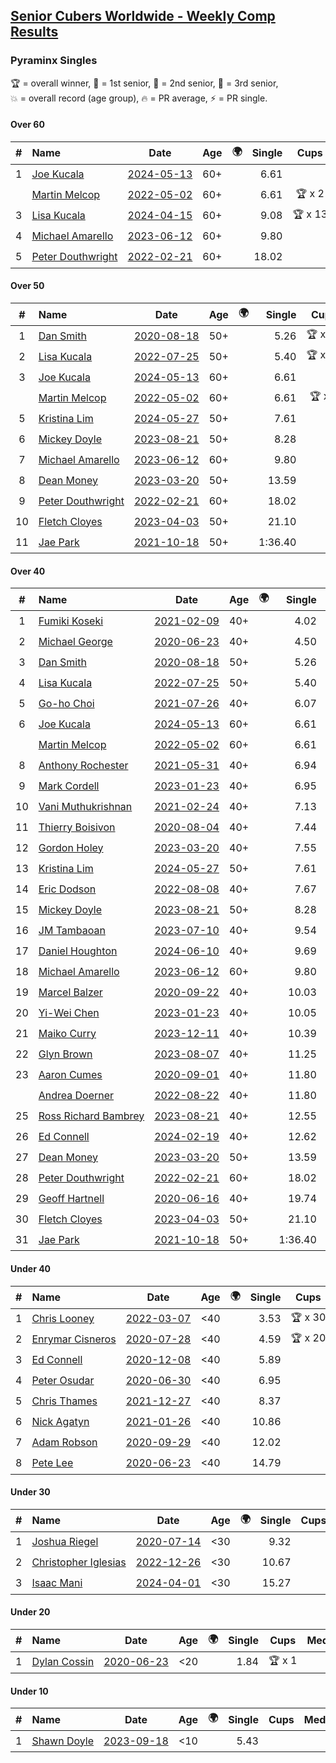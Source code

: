 <style>table {white-space: nowrap;}</style>
<link rel="stylesheet" type="text/css" href="/scw-comp/css/flags.css" />

## [Senior Cubers Worldwide - Weekly Comp Results](/scw-comp/results/)
### Pyraminx Singles

<span style="white-space: nowrap;">🏆 = overall winner</span>, <span style="white-space: nowrap;">🥇 = 1st senior</span>, <span style="white-space: nowrap;">🥈 = 2nd senior</span>, <span style="white-space: nowrap;">🥉 = 3rd senior</span>, <span style="white-space: nowrap;">💥 = overall record (age group)</span>, <span style="white-space: nowrap;">🔥 = PR average</span>, <span style="white-space: nowrap;">⚡ = PR single</span>.

#### Over 60

| # | Name | Date | Age | 🌍 | Single | Cups | Medals | Achievements | Video |
| :--: | :-- | :--: | :--: | :--: | --: | :--: | :-- | :-- | :-- |
| 1 | [Joe Kucala](../../persons/joe_kucala/pyram.md) | [2024-05-13](../../results/2024-05-13/pyram.md) | 60+ | <i class="flag flag-US" /> | 6.61 |  | 🥈 x 2, 🥉 x 7 | 💥 x 1, 🔥 x 12, ⚡ x 8 | [Desktop](https://www.facebook.com/events/964772741968025/permalink/971182624660370) / [Mobile](https://m.facebook.com/events/964772741968025?view=permalink&id=971182624660370) |
| | [Martin Melcop](../../persons/martin_melcop/pyram.md) | [2022-05-02](../../results/2022-05-02/pyram.md) | 60+ | <i class="flag flag-BR" /> | 6.61 | 🏆 x 2 | 🥇 x 5, 🥈 x 2 | 💥 x 6, 🔥 x 6, ⚡ x 5 | [Desktop](https://www.facebook.com/100000468058820/videos/684739582749304) / [Mobile](https://m.facebook.com/100000468058820/videos/684739582749304) |
| 3 | [Lisa Kucala](../../persons/lisa_kucala/pyram.md) | [2024-04-15](../../results/2024-04-15/pyram.md) | 60+ | <i class="flag flag-US" /> | 9.08 | 🏆 x 13 | 🥇 x 19, 🥈 x 24, 🥉 x 27 | 🔥 x 11, ⚡ x 9 | [Desktop](https://www.facebook.com/events/752364543677924/permalink/759081686339543) / [Mobile](https://m.facebook.com/events/752364543677924?view=permalink&id=759081686339543) |
| 4 | [Michael Amarello](../../persons/michael_amarello/pyram.md) | [2023-06-12](../../results/2023-06-12/pyram.md) | 60+ | <i class="flag flag-US" /> | 9.80 |  | 🥈 x 1, 🥉 x 5 | 🔥 x 12, ⚡ x 8 | [Desktop](https://www.facebook.com/michael.amarello/videos/1016644532656979) / [Mobile](https://m.facebook.com/michael.amarello/videos/1016644532656979) |
| 5 | [Peter Douthwright](../../persons/peter_douthwright/pyram.md) | [2022-02-21](../../results/2022-02-21/pyram.md) | 60+ | <i class="flag flag-CA" /> | 18.02 |  |  | 🔥 x 1, ⚡ x 1 | [Desktop](https://www.facebook.com/622712395/videos/pcb.2888932434585988/324735493034153) / [Mobile](https://m.facebook.com/622712395/videos/pcb.2888932434585988/324735493034153) |

#### Over 50

| # | Name | Date | Age | 🌍 | Single | Cups | Medals | Achievements | Video |
| :--: | :-- | :--: | :--: | :--: | --: | :--: | :-- | :-- | :-- |
| 1 | [Dan Smith](../../persons/dan_smith/pyram.md) | [2020-08-18](../../results/2020-08-18/pyram.md) | 50+ | <i class="flag flag-US" /> | 5.26 | 🏆 x 20 | 🥇 x 54, 🥈 x 63, 🥉 x 6 | 💥 x 8, 🔥 x 6, ⚡ x 3 | [Desktop](https://www.facebook.com/events/940960439648894/permalink/948441025567502) / [Mobile](https://m.facebook.com/events/940960439648894?view=permalink&id=948441025567502) |
| 2 | [Lisa Kucala](../../persons/lisa_kucala/pyram.md) | [2022-07-25](../../results/2022-07-25/pyram.md) | 50+ | <i class="flag flag-US" /> | 5.40 | 🏆 x 13 | 🥇 x 19, 🥈 x 24, 🥉 x 27 | 🔥 x 11, ⚡ x 9 | [Desktop](https://www.facebook.com/events/587016656266234/permalink/594446995523200) / [Mobile](https://m.facebook.com/events/587016656266234?view=permalink&id=594446995523200) |
| 3 | [Joe Kucala](../../persons/joe_kucala/pyram.md) | [2024-05-13](../../results/2024-05-13/pyram.md) | 60+ | <i class="flag flag-US" /> | 6.61 |  | 🥈 x 2, 🥉 x 7 | 💥 x 1, 🔥 x 12, ⚡ x 8 | [Desktop](https://www.facebook.com/events/964772741968025/permalink/971182624660370) / [Mobile](https://m.facebook.com/events/964772741968025?view=permalink&id=971182624660370) |
| | [Martin Melcop](../../persons/martin_melcop/pyram.md) | [2022-05-02](../../results/2022-05-02/pyram.md) | 60+ | <i class="flag flag-BR" /> | 6.61 | 🏆 x 2 | 🥇 x 5, 🥈 x 2 | 💥 x 6, 🔥 x 6, ⚡ x 5 | [Desktop](https://www.facebook.com/100000468058820/videos/684739582749304) / [Mobile](https://m.facebook.com/100000468058820/videos/684739582749304) |
| 5 | [Kristina Lim](../../persons/kristina_lim/pyram.md) | [2024-05-27](../../results/2024-05-27/pyram.md) | 50+ | <i class="flag flag-US" /> | 7.61 |  | 🥉 x 9 | 🔥 x 1, ⚡ x 3 | [Desktop](https://www.facebook.com/1045330593/videos/1845020282643148) / [Mobile](https://m.facebook.com/1045330593/videos/1845020282643148) |
| 6 | [Mickey Doyle](../../persons/mickey_doyle/pyram.md) | [2023-08-21](../../results/2023-08-21/pyram.md) | 50+ | <i class="flag flag-US" /> | 8.28 |  | 🥉 x 4 | 🔥 x 8, ⚡ x 7 | [Desktop](https://www.facebook.com/events/1221531751824966/permalink/1227477651230376) / [Mobile](https://m.facebook.com/events/1221531751824966?view=permalink&id=1227477651230376) |
| 7 | [Michael Amarello](../../persons/michael_amarello/pyram.md) | [2023-06-12](../../results/2023-06-12/pyram.md) | 60+ | <i class="flag flag-US" /> | 9.80 |  | 🥈 x 1, 🥉 x 5 | 🔥 x 12, ⚡ x 8 | [Desktop](https://www.facebook.com/michael.amarello/videos/1016644532656979) / [Mobile](https://m.facebook.com/michael.amarello/videos/1016644532656979) |
| 8 | [Dean Money](../../persons/dean_money/pyram.md) | [2023-03-20](../../results/2023-03-20/pyram.md) | 50+ | <i class="flag flag-US" /> | 13.59 |  |  | 🔥 x 1, ⚡ x 1 | [Desktop](https://www.facebook.com/events/171663595723883/permalink/179472058276370) / [Mobile](https://m.facebook.com/events/171663595723883?view=permalink&id=179472058276370) |
| 9 | [Peter Douthwright](../../persons/peter_douthwright/pyram.md) | [2022-02-21](../../results/2022-02-21/pyram.md) | 60+ | <i class="flag flag-CA" /> | 18.02 |  |  | 🔥 x 1, ⚡ x 1 | [Desktop](https://www.facebook.com/622712395/videos/pcb.2888932434585988/324735493034153) / [Mobile](https://m.facebook.com/622712395/videos/pcb.2888932434585988/324735493034153) |
| 10 | [Fletch Cloyes](../../persons/fletch_cloyes/pyram.md) | [2023-04-03](../../results/2023-04-03/pyram.md) | 50+ | <i class="flag flag-US" /> | 21.10 |  |  | 🔥 x 1, ⚡ x 1 | [Desktop](https://www.facebook.com/events/610841793891609/permalink/614275926881529) / [Mobile](https://m.facebook.com/events/610841793891609?view=permalink&id=614275926881529) |
| 11 | [Jae Park](../../persons/jae_park/pyram.md) | [2021-10-18](../../results/2021-10-18/pyram.md) | 50+ | <i class="flag flag-US" /> | 1:36.40 |  | 🥉 x 1 | 🔥 x 1, ⚡ x 1 | [Desktop](https://www.facebook.com/events/625257752191369/permalink/632660644784413) / [Mobile](https://m.facebook.com/events/625257752191369?view=permalink&id=632660644784413) |

#### Over 40

| # | Name | Date | Age | 🌍 | Single | Cups | Medals | Achievements | Video |
| :--: | :-- | :--: | :--: | :--: | --: | :--: | :-- | :-- | :-- |
| 1 | [Fumiki Koseki](../../persons/fumiki_koseki/pyram.md) | [2021-02-09](../../results/2021-02-09/pyram.md) | 40+ | <i class="flag flag-JP" /> | 4.02 | 🏆 x 24 | 🥇 x 24 | 💥 x 2, 🔥 x 5, ⚡ x 5 | [Desktop](https://www.facebook.com/events/466529388059949/permalink/470686107644277) / [Mobile](https://m.facebook.com/events/466529388059949?view=permalink&id=470686107644277) |
| 2 | [Michael George](../../persons/michael_george/pyram.md) | [2020-06-23](../../results/2020-06-23/pyram.md) | 40+ | <i class="flag flag-GB" /> | 4.50 | 🏆 x 9 | 🥇 x 10 | 💥 x 3, 🔥 x 3, ⚡ x 2 | [Desktop](https://www.facebook.com/events/1618516681636159/permalink/1623347121153115) / [Mobile](https://m.facebook.com/events/1618516681636159?view=permalink&id=1623347121153115) |
| 3 | [Dan Smith](../../persons/dan_smith/pyram.md) | [2020-08-18](../../results/2020-08-18/pyram.md) | 50+ | <i class="flag flag-US" /> | 5.26 | 🏆 x 20 | 🥇 x 54, 🥈 x 63, 🥉 x 6 | 💥 x 8, 🔥 x 6, ⚡ x 3 | [Desktop](https://www.facebook.com/events/940960439648894/permalink/948441025567502) / [Mobile](https://m.facebook.com/events/940960439648894?view=permalink&id=948441025567502) |
| 4 | [Lisa Kucala](../../persons/lisa_kucala/pyram.md) | [2022-07-25](../../results/2022-07-25/pyram.md) | 50+ | <i class="flag flag-US" /> | 5.40 | 🏆 x 13 | 🥇 x 19, 🥈 x 24, 🥉 x 27 | 🔥 x 11, ⚡ x 9 | [Desktop](https://www.facebook.com/events/587016656266234/permalink/594446995523200) / [Mobile](https://m.facebook.com/events/587016656266234?view=permalink&id=594446995523200) |
| 5 | [Go-ho Choi](../../persons/go_ho_choi/pyram.md) | [2021-07-26](../../results/2021-07-26/pyram.md) | 40+ | <i class="flag flag-KR" /> | 6.07 | 🏆 x 1 | 🥇 x 1 | 🔥 x 1, ⚡ x 1 | [Desktop](https://www.facebook.com/events/5895704557137692/permalink/5963588683682612) / [Mobile](https://m.facebook.com/events/5895704557137692?view=permalink&id=5963588683682612) |
| 6 | [Joe Kucala](../../persons/joe_kucala/pyram.md) | [2024-05-13](../../results/2024-05-13/pyram.md) | 60+ | <i class="flag flag-US" /> | 6.61 |  | 🥈 x 2, 🥉 x 7 | 💥 x 1, 🔥 x 12, ⚡ x 8 | [Desktop](https://www.facebook.com/events/964772741968025/permalink/971182624660370) / [Mobile](https://m.facebook.com/events/964772741968025?view=permalink&id=971182624660370) |
| | [Martin Melcop](../../persons/martin_melcop/pyram.md) | [2022-05-02](../../results/2022-05-02/pyram.md) | 60+ | <i class="flag flag-BR" /> | 6.61 | 🏆 x 2 | 🥇 x 5, 🥈 x 2 | 💥 x 6, 🔥 x 6, ⚡ x 5 | [Desktop](https://www.facebook.com/100000468058820/videos/684739582749304) / [Mobile](https://m.facebook.com/100000468058820/videos/684739582749304) |
| 8 | [Anthony Rochester](../../persons/anthony_rochester/pyram.md) | [2021-05-31](../../results/2021-05-31/pyram.md) | 40+ | <i class="flag flag-AU" /> | 6.94 | 🏆 x 2 | 🥇 x 4, 🥈 x 4, 🥉 x 1 | 🔥 x 5, ⚡ x 6 | [Desktop](https://www.facebook.com/events/4232725036784843/permalink/4238844712839542) / [Mobile](https://m.facebook.com/events/4232725036784843?view=permalink&id=4238844712839542) |
| 9 | [Mark Cordell](../../persons/mark_cordell/pyram.md) | [2023-01-23](../../results/2023-01-23/pyram.md) | 40+ | <i class="flag flag-US" /> | 6.95 |  | 🥇 x 3, 🥈 x 10, 🥉 x 7 | 🔥 x 7, ⚡ x 9 | [Desktop](https://www.facebook.com/events/1297068784473295/permalink/1306437626869744) / [Mobile](https://m.facebook.com/events/1297068784473295?view=permalink&id=1306437626869744) |
| 10 | [Vani Muthukrishnan](../../persons/vani_muthukrishnan/pyram.md) | [2021-02-24](../../results/2021-02-24/pyram.md) | 40+ | <i class="flag flag-IN" /> | 7.13 | 🏆 x 1 | 🥇 x 2, 🥈 x 1 | 🔥 x 2, ⚡ x 2 | [Desktop](https://www.facebook.com/events/699856724029067/permalink/704807410200665) / [Mobile](https://m.facebook.com/events/699856724029067?view=permalink&id=704807410200665) |
| 11 | [Thierry Boisivon](../../persons/thierry_boisivon/pyram.md) | [2020-08-04](../../results/2020-08-04/pyram.md) | 40+ | <i class="flag flag-FR" /> | 7.44 |  | 🥈 x 1 | 🔥 x 1, ⚡ x 1 | [Desktop](https://www.facebook.com/events/1546469592197852/permalink/1547561085422036) / [Mobile](https://m.facebook.com/events/1546469592197852?view=permalink&id=1547561085422036) |
| 12 | [Gordon Holey](../../persons/gordon_holey/pyram.md) | [2023-03-20](../../results/2023-03-20/pyram.md) | 40+ | <i class="flag flag-US" /> | 7.55 |  | 🥈 x 1, 🥉 x 6 | 🔥 x 2, ⚡ x 3 | [Desktop](https://www.facebook.com/766997877/videos/942499450221181) / [Mobile](https://m.facebook.com/766997877/videos/942499450221181) |
| 13 | [Kristina Lim](../../persons/kristina_lim/pyram.md) | [2024-05-27](../../results/2024-05-27/pyram.md) | 50+ | <i class="flag flag-US" /> | 7.61 |  | 🥉 x 9 | 🔥 x 1, ⚡ x 3 | [Desktop](https://www.facebook.com/1045330593/videos/1845020282643148) / [Mobile](https://m.facebook.com/1045330593/videos/1845020282643148) |
| 14 | [Eric Dodson](../../persons/eric_dodson/pyram.md) | [2022-08-08](../../results/2022-08-08/pyram.md) | 40+ | <i class="flag flag-US" /> | 7.67 |  | 🥇 x 1, 🥈 x 2, 🥉 x 6 | 🔥 x 9, ⚡ x 7 | [Desktop](https://www.facebook.com/events/1202320373645710/permalink/1211307672746980) / [Mobile](https://m.facebook.com/events/1202320373645710?view=permalink&id=1211307672746980) |
| 15 | [Mickey Doyle](../../persons/mickey_doyle/pyram.md) | [2023-08-21](../../results/2023-08-21/pyram.md) | 50+ | <i class="flag flag-US" /> | 8.28 |  | 🥉 x 4 | 🔥 x 8, ⚡ x 7 | [Desktop](https://www.facebook.com/events/1221531751824966/permalink/1227477651230376) / [Mobile](https://m.facebook.com/events/1221531751824966?view=permalink&id=1227477651230376) |
| 16 | [JM Tambaoan](../../persons/jm_tambaoan/pyram.md) | [2023-07-10](../../results/2023-07-10/pyram.md) | 40+ | <i class="flag flag-PH" /> | 9.54 |  | 🥉 x 9 | 🔥 x 3, ⚡ x 4 | [Desktop](https://www.facebook.com/events/290406996735190/permalink/297283806047509) / [Mobile](https://m.facebook.com/events/290406996735190?view=permalink&id=297283806047509) |
| 17 | [Daniel Houghton](../../persons/daniel_houghton/pyram.md) | [2024-06-10](../../results/2024-06-10/pyram.md) | 40+ | <i class="flag flag-CH" /> | 9.69 |  | 🥈 x 2, 🥉 x 1 | 🔥 x 5, ⚡ x 5 | [Desktop](https://www.facebook.com/events/814120963986407/permalink/822090483189455) / [Mobile](https://m.facebook.com/events/814120963986407?view=permalink&id=822090483189455) |
| 18 | [Michael Amarello](../../persons/michael_amarello/pyram.md) | [2023-06-12](../../results/2023-06-12/pyram.md) | 60+ | <i class="flag flag-US" /> | 9.80 |  | 🥈 x 1, 🥉 x 5 | 🔥 x 12, ⚡ x 8 | [Desktop](https://www.facebook.com/michael.amarello/videos/1016644532656979) / [Mobile](https://m.facebook.com/michael.amarello/videos/1016644532656979) |
| 19 | [Marcel Balzer](../../persons/marcel_balzer/pyram.md) | [2020-09-22](../../results/2020-09-22/pyram.md) | 40+ | <i class="flag flag-DE" /> | 10.03 |  | 🥉 x 3 | 🔥 x 4, ⚡ x 3 | [Desktop](https://www.facebook.com/marcel.balzer.9216/videos/10160441685652516) / [Mobile](https://m.facebook.com/marcel.balzer.9216/videos/10160441685652516) |
| 20 | [Yi-Wei Chen](../../persons/yi_wei_chen/pyram.md) | [2023-01-23](../../results/2023-01-23/pyram.md) | 40+ | <i class="flag flag-TW" /> | 10.05 |  | 🥈 x 3, 🥉 x 2 | 🔥 x 3, ⚡ x 4 | [Desktop](https://www.facebook.com/events/1297068784473295/permalink/1305419040304936) / [Mobile](https://m.facebook.com/events/1297068784473295?view=permalink&id=1305419040304936) |
| 21 | [Maiko Curry](../../persons/maiko_curry/pyram.md) | [2023-12-11](../../results/2023-12-11/pyram.md) | 40+ | <i class="flag flag-JP" /> | 10.39 |  | 🥉 x 2 | 🔥 x 2, ⚡ x 2 | [Desktop](https://www.facebook.com/events/256225627472117/permalink/256752680752745) / [Mobile](https://m.facebook.com/events/256225627472117?view=permalink&id=256752680752745) |
| 22 | [Glyn Brown](../../persons/glyn_brown/pyram.md) | [2023-08-07](../../results/2023-08-07/pyram.md) | 40+ | <i class="flag flag-GB" /> | 11.25 |  |  | 🔥 x 1, ⚡ x 1 | [Desktop](https://www.facebook.com/events/666756165039562/permalink/672436434471535) / [Mobile](https://m.facebook.com/events/666756165039562?view=permalink&id=672436434471535) |
| 23 | [Aaron Cumes](../../persons/aaron_cumes/pyram.md) | [2020-09-01](../../results/2020-09-01/pyram.md) | 40+ | <i class="flag flag-GB" /> | 11.80 |  | 🥈 x 1, 🥉 x 5 | 🔥 x 2, ⚡ x 4 | [Desktop](https://www.facebook.com/events/2626236590959927/permalink/2627896210793965) / [Mobile](https://m.facebook.com/events/2626236590959927?view=permalink&id=2627896210793965) |
| | [Andrea Doerner](../../persons/andrea_doerner/pyram.md) | [2022-08-22](../../results/2022-08-22/pyram.md) | 40+ | <i class="flag flag-DE" /> | 11.80 |  | 🥉 x 1 | 🔥 x 2, ⚡ x 3 | [Desktop](https://www.facebook.com/events/476554570981315/permalink/482462417057197) / [Mobile](https://m.facebook.com/events/476554570981315?view=permalink&id=482462417057197) |
| 25 | [Ross Richard Bambrey](../../persons/ross_richard_bambrey/pyram.md) | [2023-08-21](../../results/2023-08-21/pyram.md) | 40+ | <i class="flag flag-GB" /> | 12.55 |  |  | 🔥 x 2, ⚡ x 2 | [Desktop](https://www.facebook.com/536706331/videos/1427325648116340) / [Mobile](https://m.facebook.com/536706331/videos/1427325648116340) |
| 26 | [Ed Connell](../../persons/ed_connell/pyram.md) | [2024-02-19](../../results/2024-02-19/pyram.md) | 40+ | <i class="flag flag-IE" /> | 12.62 |  |  | 🔥 x 8, ⚡ x 9 | [Desktop](https://www.facebook.com/events/754314473328390/permalink/758512352908602) / [Mobile](https://m.facebook.com/events/754314473328390?view=permalink&id=758512352908602) |
| 27 | [Dean Money](../../persons/dean_money/pyram.md) | [2023-03-20](../../results/2023-03-20/pyram.md) | 50+ | <i class="flag flag-US" /> | 13.59 |  |  | 🔥 x 1, ⚡ x 1 | [Desktop](https://www.facebook.com/events/171663595723883/permalink/179472058276370) / [Mobile](https://m.facebook.com/events/171663595723883?view=permalink&id=179472058276370) |
| 28 | [Peter Douthwright](../../persons/peter_douthwright/pyram.md) | [2022-02-21](../../results/2022-02-21/pyram.md) | 60+ | <i class="flag flag-CA" /> | 18.02 |  |  | 🔥 x 1, ⚡ x 1 | [Desktop](https://www.facebook.com/622712395/videos/pcb.2888932434585988/324735493034153) / [Mobile](https://m.facebook.com/622712395/videos/pcb.2888932434585988/324735493034153) |
| 29 | [Geoff Hartnell](../../persons/geoff_hartnell/pyram.md) | [2020-06-16](../../results/2020-06-16/pyram.md) | 40+ | <i class="flag flag-GB" /> | 19.74 |  |  | 🔥 x 1, ⚡ x 1 | [Desktop](https://www.facebook.com/events/296087658445428/permalink/296203821767145) / [Mobile](https://m.facebook.com/events/296087658445428?view=permalink&id=296203821767145) |
| 30 | [Fletch Cloyes](../../persons/fletch_cloyes/pyram.md) | [2023-04-03](../../results/2023-04-03/pyram.md) | 50+ | <i class="flag flag-US" /> | 21.10 |  |  | 🔥 x 1, ⚡ x 1 | [Desktop](https://www.facebook.com/events/610841793891609/permalink/614275926881529) / [Mobile](https://m.facebook.com/events/610841793891609?view=permalink&id=614275926881529) |
| 31 | [Jae Park](../../persons/jae_park/pyram.md) | [2021-10-18](../../results/2021-10-18/pyram.md) | 50+ | <i class="flag flag-US" /> | 1:36.40 |  | 🥉 x 1 | 🔥 x 1, ⚡ x 1 | [Desktop](https://www.facebook.com/events/625257752191369/permalink/632660644784413) / [Mobile](https://m.facebook.com/events/625257752191369?view=permalink&id=632660644784413) |

#### Under 40

| # | Name | Date | Age | 🌍 | Single | Cups | Medals | Achievements | Video |
| :--: | :-- | :--: | :--: | :--: | --: | :--: | :-- | :-- | :-- |
| 1 | [Chris Looney](../../persons/chris_looney/pyram.md) | [2022-03-07](../../results/2022-03-07/pyram.md) | <40 | <i class="flag flag-US" /> | 3.53 | 🏆 x 30 |  | 💥 x 1, 🔥 x 7, ⚡ x 4 | [Desktop](https://www.facebook.com/chris.looney/videos/749427089267408) / [Mobile](https://m.facebook.com/chris.looney/videos/749427089267408) |
| 2 | [Enrymar Cisneros](../../persons/enrymar_cisneros/pyram.md) | [2020-07-28](../../results/2020-07-28/pyram.md) | <40 | <i class="flag flag-VE" /> | 4.59 | 🏆 x 20 |  | 🔥 x 2, ⚡ x 1 | [Desktop](https://www.facebook.com/events/610415706564720/permalink/614825012790456) / [Mobile](https://m.facebook.com/events/610415706564720?view=permalink&id=614825012790456) |
| 3 | [Ed Connell](../../persons/ed_connell/pyram.md) | [2020-12-08](../../results/2020-12-08/pyram.md) | <40 | <i class="flag flag-IE" /> | 5.89 |  |  | 🔥 x 8, ⚡ x 9 | [Desktop](https://www.facebook.com/events/728219131442079/permalink/731404011123591) / [Mobile](https://m.facebook.com/events/728219131442079?view=permalink&id=731404011123591) |
| 4 | [Peter Osudar](../../persons/peter_osudar/pyram.md) | [2020-06-30](../../results/2020-06-30/pyram.md) | <40 | <i class="flag flag-CA" /> | 6.95 |  |  | 🔥 x 1, ⚡ x 1 | [Desktop](https://www.facebook.com/events/1716512181834525/permalink/1716699911815752) / [Mobile](https://m.facebook.com/events/1716512181834525?view=permalink&id=1716699911815752) |
| 5 | [Chris Thames](../../persons/chris_thames/pyram.md) | [2021-12-27](../../results/2021-12-27/pyram.md) | <40 | <i class="flag flag-US" /> | 8.37 |  |  | 🔥 x 6, ⚡ x 7 | [Desktop](https://www.facebook.com/events/1083505512394794/permalink/1087100305368648) / [Mobile](https://m.facebook.com/events/1083505512394794?view=permalink&id=1087100305368648) |
| 6 | [Nick Agatyn](../../persons/nick_agatyn/pyram.md) | [2021-01-26](../../results/2021-01-26/pyram.md) | <40 | <i class="flag flag-AU" /> | 10.86 |  |  | 🔥 x 3, ⚡ x 3 | [Desktop](https://www.facebook.com/757743227/videos/10160923497553228) / [Mobile](https://m.facebook.com/757743227/videos/10160923497553228) |
| 7 | [Adam Robson](../../persons/adam_robson/pyram.md) | [2020-09-29](../../results/2020-09-29/pyram.md) | <40 | <i class="flag flag-GB" /> | 12.02 |  |  | 🔥 x 2, ⚡ x 3 | [Desktop](https://www.facebook.com/100005428097972/videos/1479981042192818) / [Mobile](https://m.facebook.com/100005428097972/videos/1479981042192818) |
| 8 | [Pete Lee](../../persons/pete_lee/pyram.md) | [2020-06-23](../../results/2020-06-23/pyram.md) | <40 | <i class="flag flag-GB" /> | 14.79 |  |  | 🔥 x 1, ⚡ x 2 | [Desktop](https://www.facebook.com/events/1618516681636159/permalink/1624128411074986) / [Mobile](https://m.facebook.com/events/1618516681636159?view=permalink&id=1624128411074986) |

#### Under 30

| # | Name | Date | Age | 🌍 | Single | Cups | Medals | Achievements | Video |
| :--: | :-- | :--: | :--: | :--: | --: | :--: | :-- | :-- | :-- |
| 1 | [Joshua Riegel](../../persons/joshua_riegel/pyram.md) | [2020-07-14](../../results/2020-07-14/pyram.md) | <30 | <i class="flag flag-US" /> | 9.32 |  |  | 🔥 x 4, ⚡ x 2 | [Desktop](https://www.facebook.com/events/413064016333950/permalink/415995252707493) / [Mobile](https://m.facebook.com/events/413064016333950?view=permalink&id=415995252707493) |
| 2 | [Christopher Iglesias](../../persons/christopher_iglesias/pyram.md) | [2022-12-26](../../results/2022-12-26/pyram.md) | <30 | <i class="flag flag-US" /> | 10.67 |  |  | 🔥 x 2, ⚡ x 2 | [Desktop](https://www.facebook.com/events/1093949927944727/permalink/1098189460854107) / [Mobile](https://m.facebook.com/events/1093949927944727?view=permalink&id=1098189460854107) |
| 3 | [Isaac Mani](../../persons/isaac_mani/pyram.md) | [2024-04-01](../../results/2024-04-01/pyram.md) | <30 | <i class="flag flag-MX" /> | 15.27 |  |  | 🔥 x 1, ⚡ x 1 | [Desktop](https://www.facebook.com/events/405769728858313/permalink/410121605089792) / [Mobile](https://m.facebook.com/events/405769728858313?view=permalink&id=410121605089792) |

#### Under 20

| # | Name | Date | Age | 🌍 | Single | Cups | Medals | Achievements | Video |
| :--: | :-- | :--: | :--: | :--: | --: | :--: | :-- | :-- | :-- |
| 1 | [Dylan Cossin](../../persons/dylan_cossin/pyram.md) | [2020-06-23](../../results/2020-06-23/pyram.md) | <20 | <i class="flag flag-US" /> | 1.84 | 🏆 x 1 |  | 💥 x 1, 🔥 x 1, ⚡ x 1 | [Desktop](https://www.facebook.com/dylan.andrew1/videos/3097979393620158) / [Mobile](https://m.facebook.com/dylan.andrew1/videos/3097979393620158) |

#### Under 10

| # | Name | Date | Age | 🌍 | Single | Cups | Medals | Achievements | Video |
| :--: | :-- | :--: | :--: | :--: | --: | :--: | :-- | :-- | :-- |
| 1 | [Shawn Doyle](../../persons/shawn_doyle/pyram.md) | [2023-09-18](../../results/2023-09-18/pyram.md) | <10 | <i class="flag flag-US" /> | 5.43 |  |  | 💥 x 2, 🔥 x 2, ⚡ x 2 | [Desktop](https://www.facebook.com/events/1513433686174189/permalink/1521009032083321) / [Mobile](https://m.facebook.com/events/1513433686174189?view=permalink&id=1521009032083321) |


<!-- Global site tag (gtag.js) - Google Analytics -->
<script async src="https://www.googletagmanager.com/gtag/js?id=UA-86348435-3"></script>
<script>window.dataLayer = window.dataLayer || []; function gtag() {dataLayer.push(arguments);} gtag('js', new Date()); gtag('config', 'UA-86348435-3');</script>
